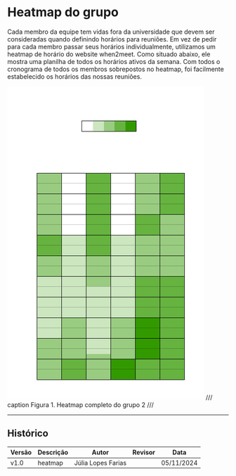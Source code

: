 # Heatmap do grupo

Cada membro da equipe tem vidas fora da universidade que devem ser consideradas quando definindo horários para reuniões. Em vez de pedir para cada membro passar seus horários individualmente, utilizamos um heatmap de horário do website when2meet. Como situado abaixo, ele mostra uma planilha de todos os horários ativos da semana. Com todos o cronograma de todos os membros sobrepostos no heatmap, foi facilmente estabelecido os horários das nossas reuniões.


![heatmap completo do when2meet](../../img/heatmap.png) 
/// caption
Figura 1. Heatmap completo do grupo 2
///

---

## Histórico

| Versão | Descrição                  | Autor                   | Revisor                  | Data       |
|--------|----------------------------|-------------------------|--------------------------|------------|
| v1.0   | heatmap                    | Júlia Lopes Farias      |                          | 05/11/2024 |
